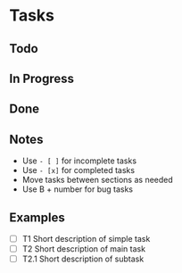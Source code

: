 # Tasks

## Todo

## In Progress

## Done

## Notes

- Use `- [ ]` for incomplete tasks
- Use `- [x]` for completed tasks
- Move tasks between sections as needed
- Use B + number for bug tasks

## Examples

- [ ] T1 Short description of simple task
- [ ] T2 Short description of main task
- [ ] T2.1 Short description of subtask
